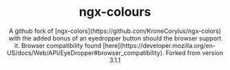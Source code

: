 <p align="center">
  <h1 align="center">ngx-colours</h1>
  <p align="center">A github fork of [ngx-colors](https://github.com/KroneCorylus/ngx-colors) with the added bonus of an eyedropper button should the browser support it. Browser compatibility found [here](https://developer.mozilla.org/en-US/docs/Web/API/EyeDropper#browser_compatibility). Forked from version 3.1.1

  </p>
</p>